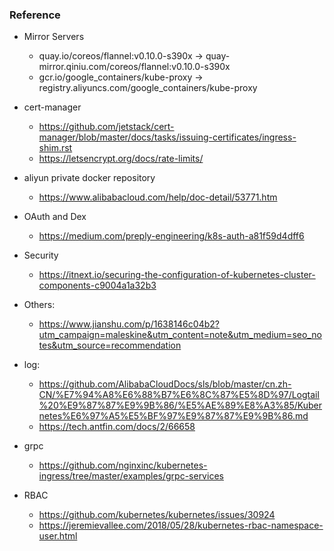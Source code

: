 ### Reference

- Mirror Servers
  - quay.io/coreos/flannel:v0.10.0-s390x -> quay-mirror.qiniu.com/coreos/flannel:v0.10.0-s390x
  - gcr.io/google_containers/kube-proxy -> registry.aliyuncs.com/google_containers/kube-proxy

- cert-manager
  - https://github.com/jetstack/cert-manager/blob/master/docs/tasks/issuing-certificates/ingress-shim.rst
  - https://letsencrypt.org/docs/rate-limits/

- aliyun private docker repository
  - https://www.alibabacloud.com/help/doc-detail/53771.htm

- OAuth and Dex
  - https://medium.com/preply-engineering/k8s-auth-a81f59d4dff6

- Security
  - https://itnext.io/securing-the-configuration-of-kubernetes-cluster-components-c9004a1a32b3

- Others:
  - https://www.jianshu.com/p/1638146c04b2?utm_campaign=maleskine&utm_content=note&utm_medium=seo_notes&utm_source=recommendation

- log:
  - https://github.com/AlibabaCloudDocs/sls/blob/master/cn.zh-CN/%E7%94%A8%E6%88%B7%E6%8C%87%E5%8D%97/Logtail%20%E9%87%87%E9%9B%86/%E5%AE%89%E8%A3%85/Kubernetes%E6%97%A5%E5%BF%97%E9%87%87%E9%9B%86.md
  - https://tech.antfin.com/docs/2/66658

- grpc
  - https://github.com/nginxinc/kubernetes-ingress/tree/master/examples/grpc-services

- RBAC
  - https://github.com/kubernetes/kubernetes/issues/30924
  - https://jeremievallee.com/2018/05/28/kubernetes-rbac-namespace-user.html
